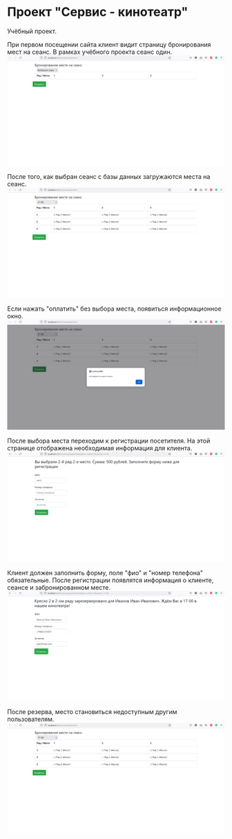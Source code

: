 # Проект "Сервис - кинотеатр"

Учёбный проект.

При первом посещении сайта клиент видит страницу бронирования мест на сеанс. В рамках учёбного проекта сеанс один.
![alt text](https://github.com/KarnaukhovKirill/job4j_cinema/blob/main/src/img/1_start.png)

После того, как выбран сеанс с базы данных загружаются места на сеанс.
![alt text](https://github.com/KarnaukhovKirill/job4j_cinema/blob/main/src/img/2_chooseSession.png)

Если нажать "оплатить" без выбора места, появиться информационное окно.
![alt text](https://github.com/KarnaukhovKirill/job4j_cinema/blob/main/src/img/3_wrongChecked.png)

После выбора места переходим к регистрации посетителя. На этой странице отображена необходимая информация для клиента.
![alt text](https://github.com/KarnaukhovKirill/job4j_cinema/blob/main/src/img/4_registration.png)

Клиент должен заполнить форму, поле "фио" и "номер телефона" обязательные. После регистрации появлятся информация
о клиенте, сеансе и забронированном месте.
![alt text](https://github.com/KarnaukhovKirill/job4j_cinema/blob/main/src/img/5_reg_done.png)

После резерва, место становиться недоступным другим пользователям.
![alt text](https://github.com/KarnaukhovKirill/job4j_cinema/blob/main/src/img/6_final.png)





